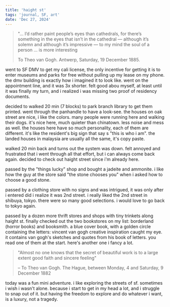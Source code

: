 ```yaml
---
title: 'haight st'
tags: 'journal, SF, art'
date: 'Dec 27, 2024'
---
```


> "... I’d rather paint people’s eyes than cathedrals, for there’s something in the eyes that isn’t in the cathedral — although it’s solemn and although it’s impressive — to my mind the soul of a person ... is more interesting
>
> To Theo van Gogh. Antwerp, Saturday, 19 December 1885.

went to SF DMV to get my cali license, the only incentive for getting it is to enter museums and parks for free without pulling up my lease on my phone. the dmv building is exactly how i imagined it to look like. went on the appointment line, and it was 3x shorter. felt good abou myself, at least until it was finally my turn, and i realized i was missing two proof of residency documents.

decided to walked 20 min (7 blocks) to park branch library to get them printed. went through the panhandle to have a look-see. the houses on oak street are nice, i like the colors. many people were running here and walking their dogs. it's nice here, much quieter than chinatown. less noise and mess as well. the houses here have so much personality, each of them are different. it's like the resident's big sign that say s "this is who i am". the landed houses in malaysia are usually all the same, it's copy paste.

walked 20 min back and turns out the system was down. felt annoyed and frustrated that i went through all that effort, but i can always come back again. decided to check out haight street since i'm already here.

passed by the "things lucky" shop and bought a jadeite and ammonite. i like how the guy at the store said "the stone chooses you" when i asked how to choose a good stone.

passed by a clothing store with no signs and was intrigued, it was only after i entered did i realize it was 2nd street. i really liked the 2nd street in shibuya, tokyo. there were so many good selections. i would love to go back to tokyo again.

passed by a dozen more thrift stores and shops with tiny trinkets along haight st. finally checked out the two bookstores on my list: borderland (horror books) and booksmith. a blue cover book, with a golden circle containing the letters: vincent van gogh creative inspiration caught my eye. it contains van gogh's sketches and quotes from his book of letters. you read one of them at the start. here's another one i fancy a lot.

> "Almost no one knows that the secret of beautiful work is to a large extent good faith and sincere feeling"
>
> – To Theo van Gogh. The Hague, between Monday, 4 and Saturday, 9 December 1882

today was a fun mini adventure. i like exploring the streets of sf. sometimes i wish i wasn't alone. because i start to get in my head a lot, and i struggle to snap out of it. but having the freedom to explore and do whatever i want, is a luxury, not a tragedy.
